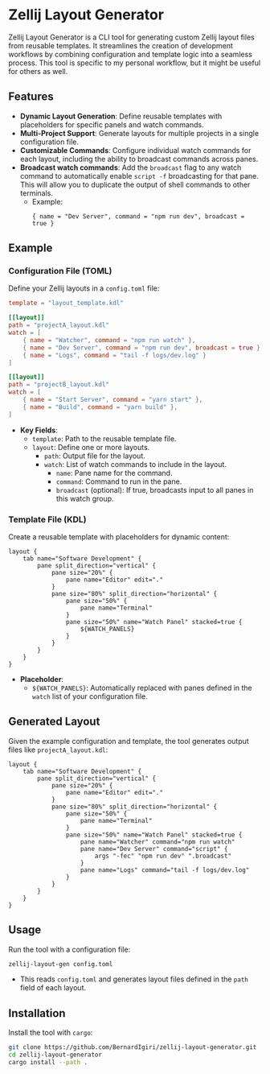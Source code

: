 # Zellij Layout Generator

Zellij Layout Generator is a CLI tool for generating custom Zellij layout files from reusable templates. It streamlines the creation of development workflows by combining configuration and template logic into a seamless process. This tool is specific to my personal workflow, but it might be useful for others as well.

## Features

- **Dynamic Layout Generation**: Define reusable templates with placeholders for specific panels and watch commands.
- **Multi-Project Support**: Generate layouts for multiple projects in a single configuration file.
- **Customizable Commands**: Configure individual watch commands for each layout, including the ability to broadcast commands across panes.
- **Broadcast watch commands**: Add the `broadcast` flag to any watch command to automatically enable `script -f` broadcasting for that pane. This will allow you to duplicate the output of shell commands to other terminals.
   - Example:
     ```
     { name = "Dev Server", command = "npm run dev", broadcast = true }
     ```

## Example

### Configuration File (TOML)

Define your Zellij layouts in a `config.toml` file:

```toml
template = "layout_template.kdl"

[[layout]]
path = "projectA_layout.kdl"
watch = [
    { name = "Watcher", command = "npm run watch" },
    { name = "Dev Server", command = "npm run dev", broadcast = true },
    { name = "Logs", command = "tail -f logs/dev.log" }
]

[[layout]]
path = "projectB_layout.kdl"
watch = [
    { name = "Start Server", command = "yarn start" },
    { name = "Build", command = "yarn build" },
]
```

- **Key Fields**:
  - `template`: Path to the reusable template file.
  - `layout`: Define one or more layouts.
    - `path`: Output file for the layout.
    - `watch`: List of watch commands to include in the layout.
      - `name`: Pane name for the command.
      - `command`: Command to run in the pane.
      - `broadcast` (optional): If true, broadcasts input to all panes in this watch group.

### **Template File (KDL)**

Create a reusable template with placeholders for dynamic content:

```kdl
layout {
    tab name="Software Development" {
        pane split_direction="vertical" {
            pane size="20%" {
                pane name="Editor" edit="."
            }
            pane size="80%" split_direction="horizontal" {
                pane size="50%" {
                    pane name="Terminal"
                }
                pane size="50%" name="Watch Panel" stacked=true {
                    ${WATCH_PANELS}
                }
            }
        }
    }
}
```

- **Placeholder**:
  - `${WATCH_PANELS}`: Automatically replaced with panes defined in the `watch` list of your configuration file.

## Generated Layout

Given the example configuration and template, the tool generates output files like `projectA_layout.kdl`:

```kdl
layout {
    tab name="Software Development" {
        pane split_direction="vertical" {
            pane size="20%" {
                pane name="Editor" edit="."
            }
            pane size="80%" split_direction="horizontal" {
                pane size="50%" {
                    pane name="Terminal"
                }
                pane size="50%" name="Watch Panel" stacked=true {
                    pane name="Watcher" command="npm run watch"
                    pane name="Dev Server" command="script" {
                        args "-fec" "npm run dev" ".broadcast"
                    }
                    pane name="Logs" command="tail -f logs/dev.log"
                }
            }
        }
    }
}
```

## Usage

Run the tool with a configuration file:

```bash
zellij-layout-gen config.toml
```

- This reads `config.toml` and generates layout files defined in the `path` field of each layout.

## Installation

Install the tool with `cargo`:

```bash
git clone https://github.com/BernardIgiri/zellij-layout-generator.git
cd zellij-layout-generator
cargo install --path .
```
